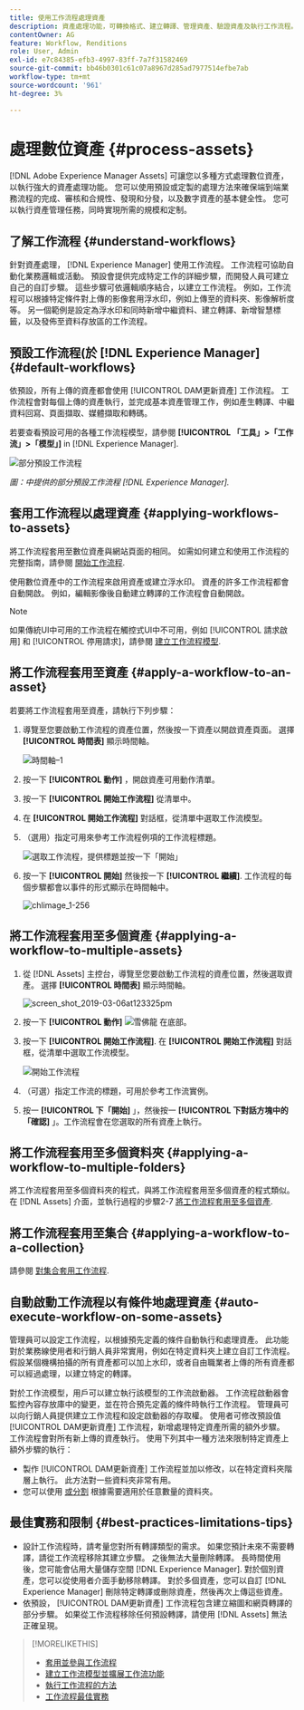 ```yaml
---
title: 使用工作流程處理資產
description: 資產處理功能，可轉換格式、建立轉譯、管理資產、驗證資產及執行工作流程。
contentOwner: AG
feature: Workflow, Renditions
role: User, Admin
exl-id: e7c84385-efb3-4997-83ff-7a7f31582469
source-git-commit: bb46b0301c61c07a8967d285ad7977514efbe7ab
workflow-type: tm+mt
source-wordcount: '961'
ht-degree: 3%

---
```


# 處理數位資產 {#process-assets}

[!DNL Adobe Experience Manager Assets] 可讓您以多種方式處理數位資產，以執行強大的資產處理功能。 您可以使用預設或定製的處理方法來確保端到端業務流程的完成、審核和合規性、發現和分發，以及數字資產的基本健全性。 您可以執行資產管理任務，同時實現所需的規模和定制。

## 了解工作流程 {#understand-workflows}

針對資產處理， [!DNL Experience Manager] 使用工作流程。 工作流程可協助自動化業務邏輯或活動。 預設會提供完成特定工作的詳細步驟，而開發人員可建立自己的自訂步驟。 這些步驟可依邏輯順序結合，以建立工作流程。 例如，工作流程可以根據特定條件對上傳的影像套用浮水印，例如上傳至的資料夾、影像解析度等。 另一個範例是設定為浮水印和同時新增中繼資料、建立轉譯、新增智慧標籤，以及發佈至資料存放區的工作流程。

## 預設工作流程(於 [!DNL Experience Manager] {#default-workflows}

依預設，所有上傳的資產都會使用 [!UICONTROL DAM更新資產] 工作流程。 工作流程會對每個上傳的資產執行，並完成基本資產管理工作，例如產生轉譯、中繼資料回寫、頁面擷取、媒體擷取和轉碼。

若要查看預設可用的各種工作流程模型，請參閱 **[!UICONTROL 「工具」>「工作流」>「模型」]** in [!DNL Experience Manager].

![部分預設工作流程](assets/aem-default-workflows.png)

*圖：中提供的部分預設工作流程 [!DNL Experience Manager].*

## 套用工作流程以處理資產 {#applying-workflows-to-assets}

將工作流程套用至數位資產與網站頁面的相同。 如需如何建立和使用工作流程的完整指南，請參閱 [開始工作流程](/help/sites-authoring/workflows-participating.md).

使用數位資產中的工作流程來啟用資產或建立浮水印。 資產的許多工作流程都會自動開啟。 例如，編輯影像後自動建立轉譯的工作流程會自動開啟。

>[!NOTE]
>
>如果傳統UI中可用的工作流程在觸控式UI中不可用，例如 [!UICONTROL 請求啟用] 和 [!UICONTROL 停用請求]，請參閱 [建立工作流程模型](/help/sites-developing/workflows-models.md#classic2touchui).

## 將工作流程套用至資產 {#apply-a-workflow-to-an-asset}

<!-- 
TBD: Add animated GIF for these steps instead of all these screenshots.
-->
若要將工作流程套用至資產，請執行下列步驟：

1. 導覽至您要啟動工作流程的資產位置，然後按一下資產以開啟資產頁面。 選擇 **[!UICONTROL 時間表]** 顯示時間軸。

   ![時間軸–1](assets/timeline.png)

1. 按一下 **[!UICONTROL 動作]** ，開啟資產可用動作清單。

1. 按一下 **[!UICONTROL 開始工作流程]** 從清單中。

1. 在 **[!UICONTROL 開始工作流程]** 對話框，從清單中選取工作流模型。

1. （選用）指定可用來參考工作流程例項的工作流程標題。

   ![選取工作流程，提供標題並按一下「開始」](assets/start-workflow.png)

1. 按一下 **[!UICONTROL 開始]** 然後按一下 **[!UICONTROL 繼續]**. 工作流程的每個步驟都會以事件的形式顯示在時間軸中。

   ![chlimage_1-256](assets/chlimage_1-52.png)

## 將工作流程套用至多個資產 {#applying-a-workflow-to-multiple-assets}

1. 從 [!DNL Assets] 主控台，導覽至您要啟動工作流程的資產位置，然後選取資產。 選擇 **[!UICONTROL 時間表]** 顯示時間軸。

   ![screen_shot_2019-03-06at123325pm](assets/chlimage_1-136.png)

1. 按一下 **[!UICONTROL 動作]** ![雪佛龍](assets/do-not-localize/chevron-up-icon.png) 在底部。
1. 按一下 **[!UICONTROL 開始工作流程]**. 在 **[!UICONTROL 開始工作流程]** 對話框，從清單中選取工作流模型。

   ![開始工作流程](assets/start-workflow.png)

1. （可選）指定工作流的標題，可用於參考工作流實例。
1. 按一 **[!UICONTROL 下「開始]** 」，然後按一 **[!UICONTROL 下對話方塊中的「確認]** 」。工作流程會在您選取的所有資產上執行。

## 將工作流程套用至多個資料夾 {#applying-a-workflow-to-multiple-folders}

將工作流程套用至多個資料夾的程式，與將工作流程套用至多個資產的程式類似。 在 [!DNL Assets] 介面，並執行過程的步驟2-7 [將工作流程套用至多個資產](/help/assets/assets-workflow.md#applying-a-workflow-to-multiple-assets).

## 將工作流程套用至集合 {#applying-a-workflow-to-a-collection}

請參閱 [對集合套用工作流程](/help/assets/manage-collections.md#running-a-workflow-on-a-collection).

## 自動啟動工作流程以有條件地處理資產 {#auto-execute-workflow-on-some-assets}

管理員可以設定工作流程，以根據預先定義的條件自動執行和處理資產。 此功能對於業務線使用者和行銷人員非常實用，例如在特定資料夾上建立自訂工作流程。 假設某個機構拍攝的所有資產都可以加上水印，或者自由職業者上傳的所有資產都可以經過處理，以建立特定的轉譯。

對於工作流模型，用戶可以建立執行該模型的工作流啟動器。 工作流程啟動器會監控內容存放庫中的變更，並在符合預先定義的條件時執行工作流程。 管理員可以向行銷人員提供建立工作流程和設定啟動器的存取權。 使用者可修改預設值 [!UICONTROL DAM更新資產] 工作流程，新增處理特定資產所需的額外步驟。 工作流程會對所有新上傳的資產執行。 使用下列其中一種方法來限制特定資產上額外步驟的執行：

* 製作 [!UICONTROL DAM更新資產] 工作流程並加以修改，以在特定資料夾階層上執行。 此方法對一些資料夾非常有用。
* 您可以使用 [或分割](/help/sites-developing/workflows-step-ref.md#or-split) 根據需要適用於任意數量的資料夾。

## 最佳實務和限制 {#best-practices-limitations-tips}

* 設計工作流程時，請考量您對所有轉譯類型的需求。 如果您預計未來不需要轉譯，請從工作流程移除其建立步驟。 之後無法大量刪除轉譯。 長時間使用後，您可能會佔用大量儲存空間 [!DNL Experience Manager]. 對於個別資產，您可以從使用者介面手動移除轉譯。 對於多個資產，您可以自訂 [!DNL Experience Manager] 刪除特定轉譯或刪除資產，然後再次上傳這些資產。
* 依預設， [!UICONTROL DAM更新資產] 工作流程包含建立縮圖和網頁轉譯的部分步驟。 如果從工作流程移除任何預設轉譯，請使用 [!DNL Assets] 無法正確呈現。

>[!MORELIKETHIS]
>
>* [套用並參與工作流程](/help/sites-authoring/workflows.md)
>* [建立工作流模型並擴展工作流功能](/help/sites-developing/workflows.md)
>* [執行工作流程的方法](/help/sites-administering/workflows-starting.md)
>* [工作流程最佳實務](/help/sites-developing/workflows-best-practices.md)

